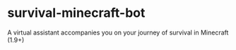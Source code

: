 # survival-minecraft-bot
A virtual assistant accompanies you on your journey of survival in Minecraft (1.9+)
